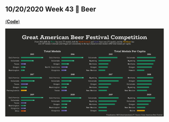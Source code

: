 ## 10/20/2020 Week 43 🍻 Beer
[(**Code**)](https://github.com/schmid07/TidyTuesday/blob/main/Code/beer.r)

![](plots/2020_43.png)




